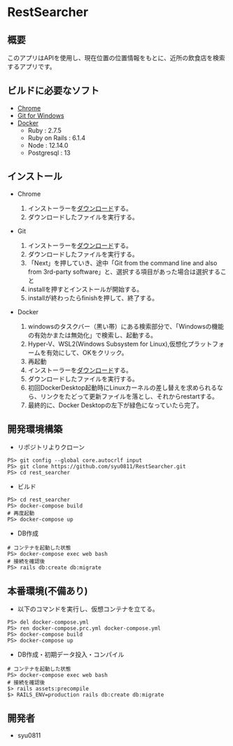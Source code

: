 # RestSearcher

## 概要

このアプリはAPIを使用し、現在位置の位置情報をもとに、近所の飲食店を検索するアプリです。

## ビルドに必要なソフト

- [Chrome](https://www.google.co.jp/chrome/)
- [Git for Windows](https://gitforwindows.org/)
- [Docker](https://www.docker.com/products/docker-desktop)
  - Ruby : 2.7.5
  - Ruby on Rails : 6.1.4
  - Node : 12.14.0
  - Postgresql : 13

## インストール

- Chrome
  1. インストーラーを[ダウンロード](https://www.google.co.jp/chrome/)する。
  2. ダウンロードしたファイルを実行する。

- Git
  1. インストーラーを[ダウンロード](https://gitforwindows.org/)する。
  2. ダウンロードしたファイルを実行する。
  3. 「Next」を押していき、途中「Git from the command line and also from 3rd-party software」と、選択する項目があった場合は選択すること
  4. installを押すとインストールが開始する。
  5. installが終わったらfinishを押して、終了する。

- Docker
  1. windowsのタスクバー（黒い帯）にある検索部分で、「Windowsの機能の有効かまたは無効化」で検索し、起動する。
  2. Hyper-V、WSL2(Windows Subsystem for Linux),仮想化プラットフォームを有効にして、OKをクリック。
  3. 再起動
  4. インストーラーを[ダウンロード](https://www.docker.com/products/docker-desktop)する。
  5. ダウンロードしたファイルを実行する。
  6. 初回DockerDesktop起動時にLinuxカーネルの差し替えを求められるなら、リンクをたどって更新ファイルを落とし、それからrestartする。
  7. 最終的に、Docker Desktopの左下が緑色になっていたら完了。

## 開発環境構築

- リポジトリよりクローン

```console
PS> git config --global core.autocrlf input
PS> git clone https://github.com/syu0811/RestSearcher.git
PS> cd rest_searcher
```

- ビルド

```console
PS> cd rest_searcher
PS> docker-compose build
# 再度起動
PS> docker-compose up
```

- DB作成

```console
# コンテナを起動した状態
PS> docker-compose exec web bash
# 接続を確認後
PS> rails db:create db:migrate
```

## 本番環境(不備あり)

- 以下のコマンドを実行し、仮想コンテナを立てる。

```console
PS> del docker-compose.yml
PS> ren docker-compose.prc.yml docker-compose.yml
PS> docker-compose build
PS> docker-compose up
```

- DB作成・初期データ投入・コンパイル

```console
# コンテナを起動した状態
PS> docker-compose exec web bash
# 接続を確認後
$> rails assets:precompile
$> RAILS_ENV=production rails db:create db:migrate
```

## 開発者
- syu0811